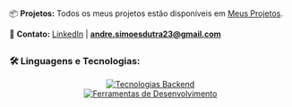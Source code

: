 📦 **Projetos:**
Todos os meus projetos estão disponíveis em [Meus Projetos](https://github.com/andresimoesdutra?tab=repositories).

📩 **Contato:**
[LinkedIn](https://www.linkedin.com/in/andresimoesdutra/) | **[andre.simoesdutra23@gmail.com](mailto:andre.simoesdutra23@gmail.com)**

##

### 🛠️ Linguagens e Tecnologias:

<p align="center">
  <a href="https://skillicons.dev">
    <img src="https://skillicons.dev/icons?i=java,spring,js,typescript,react,nextjs,cs,dotnet" alt="Tecnologias Backend" />
    <br>
    <img src="https://skillicons.dev/icons?i=postgresql,mysql,linux,postman,git" alt="Ferramentas de Desenvolvimento" />
  </a>
</p>

